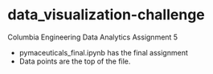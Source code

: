 # data_visualization-challenge
Columbia Engineering Data Analytics Assignment 5

- pymaceuticals_final.ipynb has the final assignment
- Data points are the top of the file.

